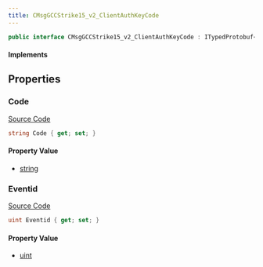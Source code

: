 ```yaml
---
title: CMsgGCCStrike15_v2_ClientAuthKeyCode
---
```


```csharp
public interface CMsgGCCStrike15_v2_ClientAuthKeyCode : ITypedProtobuf<CMsgGCCStrike15_v2_ClientAuthKeyCode>, INativeHandle
```

#### Implements

## Properties

### Code

[Source Code](https://github.com/swiftly-solution/swiftlys2/blob/main/managed/src/SwiftlyS2.Generated/Protobufs/Interfaces/CMsgGCCStrike15_v2_ClientAuthKeyCode.cs#L16)

```csharp
string Code { get; set; }
```

#### Property Value

- [string](https://learn.microsoft.com/dotnet/api/system.string)

### Eventid

[Source Code](https://github.com/swiftly-solution/swiftlys2/blob/main/managed/src/SwiftlyS2.Generated/Protobufs/Interfaces/CMsgGCCStrike15_v2_ClientAuthKeyCode.cs#L13)

```csharp
uint Eventid { get; set; }
```

#### Property Value

- [uint](https://learn.microsoft.com/dotnet/api/system.uint32)

